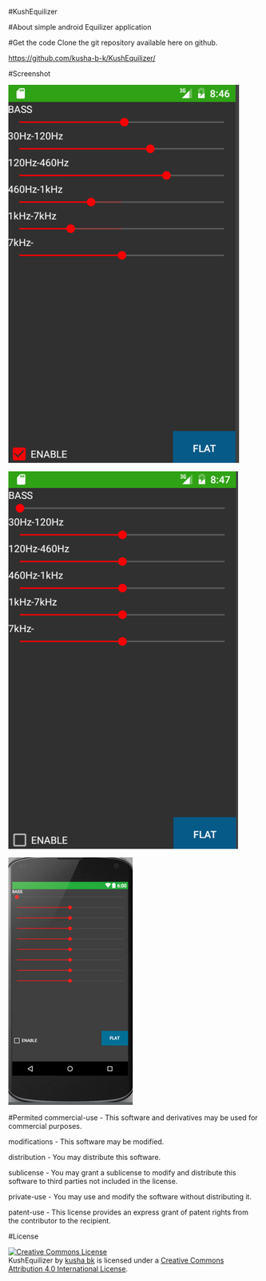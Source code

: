 <head>
<meta charset="UTF-8">
<meta name="description" content="android  Equilizer application ">
<meta name="keywords" content="kushabk,kusha bk,kusha b k">
<meta name="author" content="kusha bk">
<meta http-equiv="refresh" content="30">
</head>





#KushEquilizer

#About
simple android  Equilizer application 


#Get the code
Clone the git repository available here on github. 

https://github.com/kusha-b-k/KushEquilizer/


#Screenshot

![alt tag](https://github.com/kusha-b-k/KushEquilizer/blob/master/screenshots/screenshot1.png)


![alt tag](https://github.com/kusha-b-k/KushEquilizer/blob/master/screenshots/screen2.png)


![alt tag](https://github.com/kusha-b-k/KushEquilizer/blob/master/screenshots/screen3.png)


#Permited
commercial-use - This software and derivatives may be used for commercial purposes.

modifications - This software may be modified.

distribution - You may distribute this software.

sublicense - You may grant a sublicense to modify and distribute this software to third parties not included in the license.

private-use - You may use and modify the software without distributing it.

patent-use - This license provides an express grant of patent rights from the contributor to the recipient.

#License

<a rel="license" href="http://creativecommons.org/licenses/by/4.0/"><img alt="Creative Commons License" style="border-width:0" src="https://i.creativecommons.org/l/by/4.0/88x31.png" /></a><br /><span xmlns:dct="http://purl.org/dc/terms/" property="dct:title">KushEquilizer</span> by <a xmlns:cc="http://creativecommons.org/ns#" href="https://github.com/kusha-b-k/KushEquilizer" property="cc:attributionName" rel="cc:attributionURL">kusha bk</a> is licensed under a <a rel="license" href="http://creativecommons.org/licenses/by/4.0/">Creative Commons Attribution 4.0 International License</a>.
